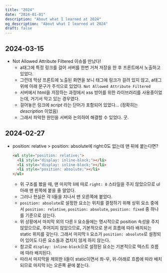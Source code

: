 ```yaml
---
title: "2024"
date: "2024-01-01"
description: "About what I learned at 2024"
og_description: "About what I learned at 2024"
draft: false
---
```


## **2024-03-15**

- Not Allowed Attribute Filtered 이슈를 만났다!
  - a태그에 특정 링크를 걸어 서버를 한번 거쳐 저장을 한 후 프론트에서 노출하고 있었다.
  - 그런데 막상 프론트에 노출된 화면을 보니 태그에 링크가 걸려 있지 않고, a태그 위에 아래 문구가 주석으로 있었다.
    `Not Allowed Attribute Filtered`
  - 서버에서 html을 저장하는 과정에서 xss 방어를 위한 라이브러리를 사용중이었는데, 거기서 막고 있는 경우였다.
  - 걸어놓은 링크에 _script_ 라는 단어가 포함되어 있었다... (정확히는 _description_ 이었음)
  - 그래서 파악한 원인을 서버와 논의하여 해결할 수 있었다. 굿.

## **2024-02-27**

- position: relative > position: absolute에 right:0도 없는데 맨 뒤에 붙는다면?
  ```html
  <ul style="position: relative;">
    <li style="display: inline-block;"></li>
    <li style="display: inline-block;"></li>
    <li style="position: absolute;"></li>
  </ul>
  ```
  - 위 구조를 봤을 때, 맨 마지막 li에 따로 `right: 0` 스타일을 주지 않았으므로 ul 아래 맨 왼쪽에 붙을 줄 알았다.
  - 그러나 현실은 각 li들을 지나서 맨 오른쪽에 붙었다.
  - `position: absolute`로 설정한 요소는 위치를 결정하기 위해 상위 요소 중에서 `position: relative`, `position: absolute`, `position: fixed` 중 하나를 기준으로 삼는다.
  - 위 상황에서 마지막 외의 다른 li 요소들에는 명시적으로 position 속성을 주지 않았으므로, 주어지지 않았으므로, 기본적으로 문서 흐름에 따라 배치되는 static 위치를 갖는다. 그래서 마지막 li 요소가 `position: absolute`로 설정되어 있어도 다른 요소들과 겹치지 않게 하지 않는다.
  - 참고로 `display: inline-block`으로 설정된 요소는 기본적으로 텍스트 흐름에 따라 배치된다.
  - 따라서 마지막을 제외한 li들이 static이면서 좌-우, 위-아래로 흐름에 따라 배치되므로 마지막 li는 오른쪽 끝에 붙는다.
